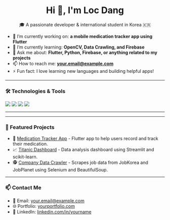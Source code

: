<h1 align="center">Hi 👋, I'm Loc Dang</h1>
<p align="center">🎓 A passionate developer & international student in Korea 🇰🇷</p>

- 🔭 I’m currently working on: **a mobile medication tracker app using Flutter**
- 🌱 I’m currently learning: **OpenCV, Data Crawling, and Firebase**
- 💬 Ask me about: **Flutter, Python, Firebase, or anything related to my projects**
- 📫 How to reach me: **[your.email@example.com](mailto:your.email@example.com)**
- ⚡ Fun fact: I love learning new languages and building helpful apps!

---

### 🛠️ Technologies & Tools
<p>
  <img src="https://img.shields.io/badge/Flutter-02569B?style=for-the-badge&logo=flutter&logoColor=white"/>
  <img src="https://img.shields.io/badge/Firebase-FFCA28?style=for-the-badge&logo=firebase&logoColor=black"/>
  <img src="https://img.shields.io/badge/Python-3776AB?style=for-the-badge&logo=python&logoColor=white"/>
  <img src="https://img.shields.io/badge/OpenCV-5C3EE8?style=for-the-badge&logo=opencv&logoColor=white"/>
</p>

---

<!-- 
### 📈 GitHub Stats

<p align="center">
  <img src="https://github-readme-stats.vercel.app/api?username=locdang&show_icons=true&theme=radical" />
  <img src="https://github-readme-streak-stats.herokuapp.com/?user=locdang&theme=radical" />
</p> 
-->

---

### 📁 Featured Projects
- 💊 [Medication Tracker App](https://github.com/locdang/medication-tracker-flutter) - Flutter app to help users record and track their medication.
- 📈 [Titanic Dashboard](https://github.com/locdang/titanic-dashboard) - Data analysis dashboard using Streamlit and scikit-learn.
- 🕵️ [Company Data Crawler](https://github.com/locdang/company-data-crawler) - Scrapes job data from JobKorea and JobPlanet using Selenium and BeautifulSoup.

---

### 📫 Contact Me
- 📧 Email: your.email@example.com  
- 🌐 Portfolio: [yourportfolio.com](https://yourportfolio.com)  
- 💼 LinkedIn: [linkedin.com/in/yourname](https://linkedin.com/in/yourname)
